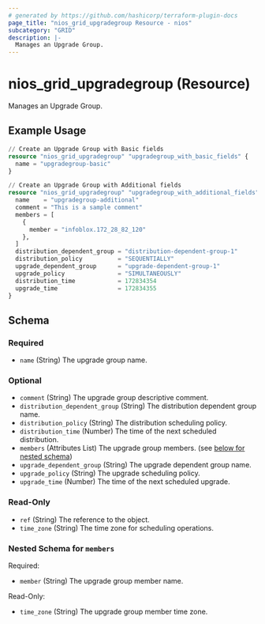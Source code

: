 ```yaml
---
# generated by https://github.com/hashicorp/terraform-plugin-docs
page_title: "nios_grid_upgradegroup Resource - nios"
subcategory: "GRID"
description: |-
  Manages an Upgrade Group.
---
```


# nios_grid_upgradegroup (Resource)

Manages an Upgrade Group.

## Example Usage

```terraform
// Create an Upgrade Group with Basic fields
resource "nios_grid_upgradegroup" "upgradegroup_with_basic_fields" {
  name = "upgradegroup-basic"
}

// Create an Upgrade Group with Additional fields
resource "nios_grid_upgradegroup" "upgradegroup_with_additional_fields" {
  name    = "upgradegroup-additional"
  comment = "This is a sample comment"
  members = [
    {
      member = "infoblox.172_28_82_120"
    },
  ]
  distribution_dependent_group = "distribution-dependent-group-1"
  distribution_policy          = "SEQUENTIALLY"
  upgrade_dependent_group      = "upgrade-dependent-group-1"
  upgrade_policy               = "SIMULTANEOUSLY"
  distribution_time            = 172834354
  upgrade_time                 = 172834355
}
```

<!-- schema generated by tfplugindocs -->
## Schema

### Required

- `name` (String) The upgrade group name.

### Optional

- `comment` (String) The upgrade group descriptive comment.
- `distribution_dependent_group` (String) The distribution dependent group name.
- `distribution_policy` (String) The distribution scheduling policy.
- `distribution_time` (Number) The time of the next scheduled distribution.
- `members` (Attributes List) The upgrade group members. (see [below for nested schema](#nestedatt--members))
- `upgrade_dependent_group` (String) The upgrade dependent group name.
- `upgrade_policy` (String) The upgrade scheduling policy.
- `upgrade_time` (Number) The time of the next scheduled upgrade.

### Read-Only

- `ref` (String) The reference to the object.
- `time_zone` (String) The time zone for scheduling operations.

<a id="nestedatt--members"></a>
### Nested Schema for `members`

Required:

- `member` (String) The upgrade group member name.

Read-Only:

- `time_zone` (String) The upgrade group member time zone.
